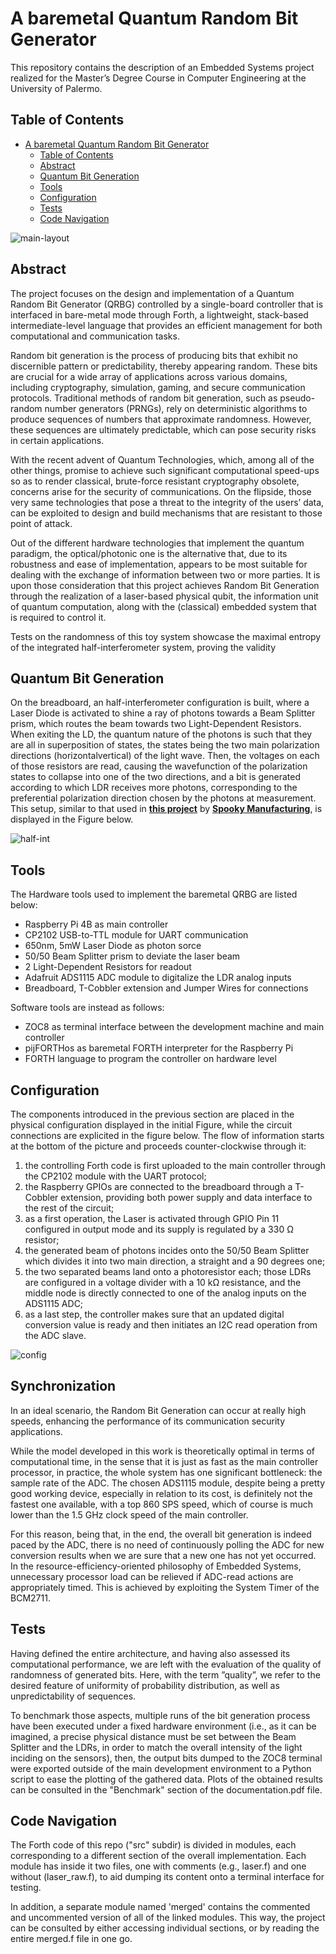 # A baremetal Quantum Random Bit Generator

This repository contains the description of an Embedded Systems project realized for the Master’s Degree Course in Computer Engineering at the University of Palermo.

## Table of Contents

- [A baremetal Quantum Random Bit Generator](#a-baremetal-quantum-random-bit-generation)
  - [Table of Contents](#table-of-contents)
  - [Abstract](#abstract)
  - [Quantum Bit Generation](#quantum-bit-generation)
  - [Tools](#quantum-bit-generation)
  - [Configuration](#preview)
  - [Tests](#tests)
  - [Code Navigation](#code-navigation)

![main-layout](./imgs/embedded_bb_.png)


## Abstract

The project focuses on the design and implementation of a Quantum Random Bit Generator (QRBG) controlled by a single-board controller that is interfaced in bare-metal mode through Forth, a lightweight, stack-based intermediate-level language that provides an efficient management for both computational and communication tasks.

Random bit generation is the process of producing bits that exhibit no discernible pattern or predictability, thereby appearing random. These bits are crucial for a wide array of applications across various domains, including cryptography, simulation, gaming, and secure communication protocols. Traditional methods of random bit generation, such as pseudo-random number generators (PRNGs), rely on deterministic algorithms to produce sequences of numbers that approximate randomness. However, these sequences are ultimately predictable, which can pose security risks in certain applications.

With the recent advent of Quantum Technologies, which, among all of the other things, promise to achieve such significant computational speed-ups so as to render classical, brute-force resistant cryptography obsolete, concerns arise for the security of communications. On the flipside, those very same technologies that pose a threat to the integrity of the users’ data, can be exploited to design and build mechanisms that are resistant to those point of attack.

Out of the different hardware technologies that implement the quantum paradigm, the optical/photonic one is the alternative that, due to its robustness and ease of implementation, appears to be most suitable for dealing with the exchange of information between two or more parties. It is upon those consideration that this project achieves Random Bit Generation through the realization of a laser-based physical qubit, the information unit of quantum computation, along with the (classical) embedded system that is required to control it.

Tests on the randomness of this toy system showcase the maximal entropy of the integrated half-interferometer system, proving the validity


## Quantum Bit Generation

On the breadboard, an half-interferometer configuration is built, where a Laser Diode is activated to shine a ray of photons towards a Beam Splitter prism, which routes the beam towards two Light-Dependent Resistors. When exiting the LD, the quantum nature of the photons is such that they are all in superposition of states, the states being the two main polarization directions (horizontalvertical) of the light wave. Then, the voltages on each of those resistors are read, causing the wavefunction of the polarization states to collapse into one of the two directions, and a bit is generated according to which LDR receives more photons, corresponding to the preferential polarization direction chosen by the photons at measurement. This setup, similar to that used in __[this project](https://github.com/Spooky-Manufacturing/QRNG)__ by __[Spooky Manufacturing](https://github.com/Spooky-Manufacturing/QRNG)__, is displayed in the Figure below.

![half-int](./imgs/photoschema.png)


## Tools

The Hardware tools used to implement the baremetal QRBG are listed below:

 * Raspberry Pi 4B as main controller
 * CP2102 USB-to-TTL module for UART communication
 * 650nm, 5mW Laser Diode as photon sorce
 * 50/50 Beam Splitter prism to deviate the laser beam
 * 2 Light-Dependent Resistors for readout
 * Adafruit ADS1115 ADC module to digitalize the LDR analog inputs
 * Breadboard, T-Cobbler extension and Jumper Wires for connections

Software tools are instead as follows:

 * ZOC8 as terminal interface between the development machine and main controller
 * pijFORTHos as baremetal FORTH interpreter for the Raspberry Pi
 * FORTH language to program the controller on hardware level


## Configuration

The components introduced in the previous section are placed in the physical configuration displayed in the initial Figure, while the circuit connections are explicited in the figure below. The flow of information starts at the bottom of the picture and proceeds counter-clockwise through it:
 1. the controlling Forth code is first uploaded to the main controller through the CP2102 module with the UART protocol;
 2. the Raspberry GPIOs are connected to the breadboard through a T-Cobbler extension, providing both power supply and data interface to the rest of the circuit;
 3. as a first operation, the Laser is activated through GPIO Pin 11 configured in output mode and its supply is regulated by a 330 Ω resistor;
 4. the generated beam of photons incides onto the 50/50 Beam Splitter which divides it into two main direction, a straight and a 90 degrees one;
 5. the two separated beams land onto a photoresistor each; those LDRs are configured in a voltage divider with a 10 kΩ resistance, and the middle node is directly connected to one of the analog inputs on the ADS1115 ADC;
6. as a last step, the controller makes sure that an updated digital conversion value is ready and then initiates an I2C read operation from the ADC slave.

![config](./imgs/embedded_schem.png)


## Synchronization

In an ideal scenario, the Random Bit Generation can occur at really high speeds, enhancing the performance of its communication security applications. 

While the model developed in this work is theoretically optimal in terms of computational time, in the sense that it is just as fast as the main controller processor, in practice, the whole system has one significant bottleneck: the sample rate of the ADC. The chosen ADS1115 module, despite being a pretty good working device, especially in relation to its cost, is definitely not the fastest one available, with a top 860 SPS speed, which of course is much lower than the 1.5 GHz clock speed of the main controller. 

For this reason, being that, in the end, the overall bit generation is indeed paced by the ADC, there is no need of continuously polling the ADC for new conversion results when we are sure that a new one has not yet occurred. In the resource-efficiency-oriented philosophy of Embedded Systems, unnecessary processor load can be relieved if ADC-read actions are appropriately timed. This is achieved by exploiting the System Timer of the BCM2711.


## Tests

Having defined the entire architecture, and having also assessed its computational performance, we are left with the evaluation of the quality of randomness of generated bits. Here, with the term ”quality”, we refer to the desired feature of uniformity of probability distribution, as well as unpredictability of sequences. 

To benchmark those aspects, multiple runs of the bit generation process have been executed under a fixed hardware environment (i.e., as it can be imagined, a precise physical distance must be set between the Beam Splitter and the LDRs, in order to match the overall intensity of the light inciding on the sensors), then, the output bits dumped to the ZOC8 terminal were exported outside of the main development environment to a Python script to ease the plotting of the gathered data. Plots of the obtained results can be consulted in the "Benchmark" section of the documentation.pdf file.


## Code Navigation

The Forth code of this repo ("src" subdir) is divided in modules, each corresponding to a different section of the overall implementation. Each module has inside it two files, one with comments (e.g., laser.f) and one without (laser_raw.f), to aid dumping its content onto a terminal interface for testing.

In addition, a separate module named 'merged' contains the commented and uncommented version of all of the linked modules. This way, the project can be consulted by either accessing individual sections, or by reading the entire merged.f file in one go.